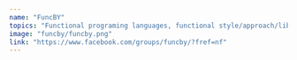 ```yaml
---
name: "FuncBY"
topics: "Functional programing languages, functional style/approach/libraries, engineering, programming languages theory"
image: "funcby/funcby.png"
link: "https://www.facebook.com/groups/funcby/?fref=nf"
---
```

